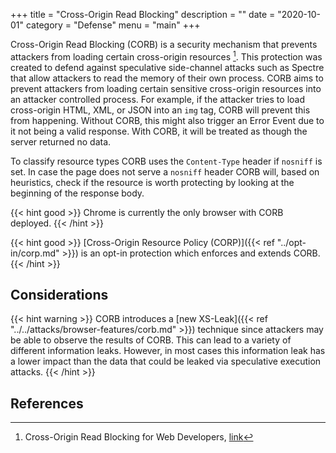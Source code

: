 +++
title = "Cross-Origin Read Blocking"
description = ""
date = "2020-10-01"
category = "Defense"
menu = "main"
+++

Cross-Origin Read Blocking (CORB) is a security mechanism that prevents attackers from loading certain cross-origin resources [^1]. This protection was created to defend against speculative side-channel attacks such as Spectre that allow attackers to read the memory of their own process. CORB aims to prevent attackers from loading certain sensitive cross-origin resources into an attacker controlled process. For example, if the attacker tries to load cross-origin HTML, XML, or JSON into an `img` tag, CORB will prevent this from happening. Without CORB, this might also trigger an Error Event due to it not being a valid response. With CORB, it will be treated as though the server returned no data. 

To classify resource types CORB uses the `Content-Type` header if `nosniff` is set. In case the page does not serve a `nosniff` header CORB will, based on heuristics, check if the resource is worth protecting by looking at the beginning of the response body.

{{< hint good >}}
Chrome is currently the only browser with CORB deployed.
{{< /hint >}}

{{< hint good >}}
[Cross-Origin Resource Policy (CORP)]({{< ref "../opt-in/corp.md" >}}) is an opt-in protection which enforces and extends CORB.
{{< /hint >}}


## Considerations

{{< hint warning >}}
CORB introduces a [new XS-Leak]({{< ref "../../attacks/browser-features/corb.md" >}}) technique since attackers may be able to observe the results of CORB. This can lead to a variety of different information leaks. However, in most cases this information leak has a lower impact than the data that could be leaked via speculative execution attacks.
{{< /hint >}}

## References

[^1]: Cross-Origin Read Blocking for Web Developers, [link](https://chromium.googlesource.com/chromium/src/+/master/services/network/cross_origin_read_blocking_explainer.md)
